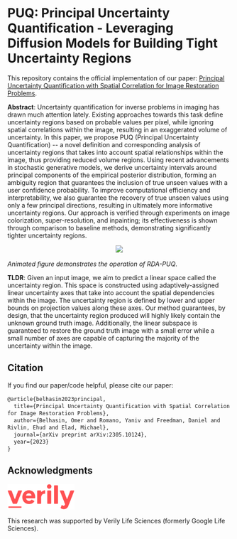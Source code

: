 # PUQ: Principal Uncertainty Quantification - Leveraging Diffusion Models for Building Tight Uncertainty Regions

This repository contains the official implementation of our paper: [Principal Uncertainty Quantification with Spatial
Correlation for Image Restoration Problems](https://arxiv.org/abs/2305.10124).

**Abstract**:
Uncertainty quantification for inverse problems in imaging has drawn much attention lately. Existing approaches towards this task define uncertainty regions based on probable values per pixel, while ignoring spatial correlations within the image, resulting in an exaggerated volume of uncertainty. In this paper, we propose PUQ (Principal Uncertainty Quantification) -- a novel definition and corresponding analysis of uncertainty regions that takes into account spatial relationships within the image, thus providing reduced volume regions. Using recent advancements in stochastic generative models, we derive uncertainty intervals around principal components of the empirical posterior distribution, forming an ambiguity region that guarantees the inclusion of true unseen values with a user confidence probability. To improve computational efficiency and interpretability, we also guarantee the recovery of true unseen values using only a few principal directions, resulting in ultimately more informative uncertainty regions. Our approach is verified through experiments on image colorization, super-resolution, and inpainting; its effectiveness is shown through comparison to baseline methods, demonstrating significantly tighter uncertainty regions.

<p align="center">
  <img src="images/demo.gif" />
</p>

*Animated figure demonstrates the operation of RDA-PUQ*.

**TLDR**:
Given an input image, we aim to predict a linear space called the uncertainty region.
This space is constructed using adaptively-assigned linear uncertainty axes that take into account the spatial dependencies within the image. The uncertainty region is defined by lower and upper bounds on projection values along these axes.
Our method guarantees, by design, that the uncertainty region produced will highly likely contain the unknown ground truth image. Additionally, the linear subspace is guaranteed to restore the ground truth image with a small error while a small number of axes are capable of capturing the majority of the uncertainty within the image.

## Citation

If you find our paper/code helpful, please cite our paper:

    @article{belhasin2023principal,
      title={Principal Uncertainty Quantification with Spatial Correlation for Image Restoration Problems},
      author={Belhasin, Omer and Romano, Yaniv and Freedman, Daniel and Rivlin, Ehud and Elad, Michael},
      journal={arXiv preprint arXiv:2305.10124},
      year={2023}
    }

## Acknowledgments

<img src="images/verily.png" alt="verily" width="30%" />

This research was supported by Verily Life Sciences (formerly Google Life Sciences).